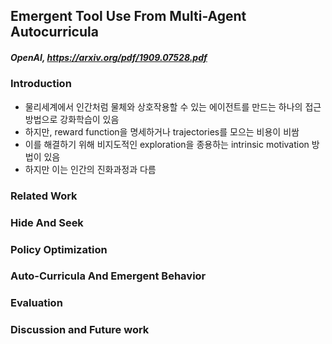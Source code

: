 ## Emergent Tool Use From Multi-Agent Autocurricula

##### OpenAI, https://arxiv.org/pdf/1909.07528.pdf

### Introduction
- 물리세계에서 인간처럼 물체와 상호작용할 수 있는 에이전트를 만드는 하나의 접근 방법으로 강화학습이 있음
- 하지만, reward function을 명세하거나 trajectories를 모으는 비용이 비쌈
- 이를 해결하기 위해 비지도적인 exploration을 종용하는 intrinsic motivation 방법이 있음
- 하지만 이는 인간의 진화과정과 다름

### Related Work

### Hide And Seek

### Policy Optimization

### Auto-Curricula And Emergent Behavior

### Evaluation

### Discussion and Future work